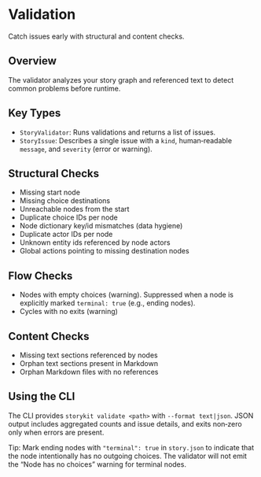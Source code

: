 # Validation

Catch issues early with structural and content checks.

## Overview

The validator analyzes your story graph and referenced text to detect common problems before runtime.

## Key Types

- ``StoryValidator``: Runs validations and returns a list of issues.
- ``StoryIssue``: Describes a single issue with a `kind`, human‑readable `message`, and `severity` (error or warning).

## Structural Checks

- Missing start node
- Missing choice destinations
- Unreachable nodes from the start
- Duplicate choice IDs per node
- Node dictionary key/id mismatches (data hygiene)
- Duplicate actor IDs per node
- Unknown entity ids referenced by node actors
- Global actions pointing to missing destination nodes

## Flow Checks

- Nodes with empty choices (warning). Suppressed when a node is explicitly marked `terminal: true` (e.g., ending nodes).
- Cycles with no exits (warning)

## Content Checks

- Missing text sections referenced by nodes
- Orphan text sections present in Markdown
- Orphan Markdown files with no references

## Using the CLI

The CLI provides `storykit validate <path>` with `--format text|json`. JSON output includes aggregated counts and issue details, and exits non‑zero only when errors are present.

Tip: Mark ending nodes with `"terminal": true` in `story.json` to indicate that the node intentionally has no outgoing choices. The validator will not emit the “Node has no choices” warning for terminal nodes.
